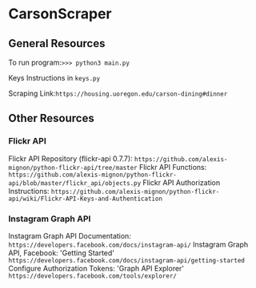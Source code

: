 # CarsonScraper

## General Resources

To run program:```>>> python3 main.py```

Keys Instructions in ```keys.py```

Scraping Link:```https://housing.uoregon.edu/carson-dining#dinner```

## Other Resources

### Flickr API

Flickr API Repository (flickr-api 0.7.7):
```https://github.com/alexis-mignon/python-flickr-api/tree/master```
Flickr API Functions:
```https://github.com/alexis-mignon/python-flickr-api/blob/master/flickr_api/objects.py```
Flickr API Authorization Instructions:
```https://github.com/alexis-mignon/python-flickr-api/wiki/Flickr-API-Keys-and-Authentication```

### Instagram Graph API

Instagram Graph API Documentation:
```https://developers.facebook.com/docs/instagram-api/```
Instagram Graph API, Facebook: 'Getting Started'
```https://developers.facebook.com/docs/instagram-api/getting-started```
Configure Authorization Tokens: 'Graph API Explorer'
```https://developers.facebook.com/tools/explorer/```
